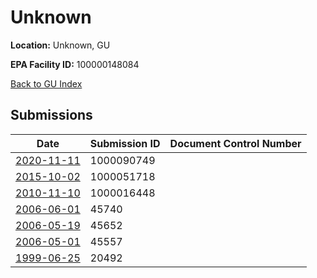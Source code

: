 # Unknown

**Location:** Unknown, GU

**EPA Facility ID:** 100000148084

[Back to GU Index](../../index.md)

## Submissions

| Date | Submission ID | Document Control Number |
|------|--------------|-------------------------|
| [2020-11-11](submissions/1000090749.md) | 1000090749 |  |
| [2015-10-02](submissions/1000051718.md) | 1000051718 |  |
| [2010-11-10](submissions/1000016448.md) | 1000016448 |  |
| [2006-06-01](submissions/45740.md) | 45740 |  |
| [2006-05-19](submissions/45652.md) | 45652 |  |
| [2006-05-01](submissions/45557.md) | 45557 |  |
| [1999-06-25](submissions/20492.md) | 20492 |  |
